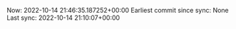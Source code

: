 Now: 2022-10-14 21:46:35.187252+00:00 Earliest commit since sync: None Last sync: 2022-10-14 21:10:07+00:00
